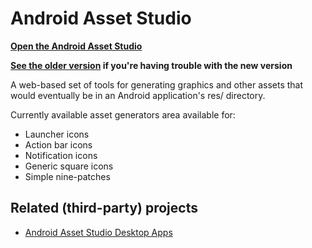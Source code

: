 Android Asset Studio
====================

**[Open the Android Asset Studio](http://romannurik.github.io/AndroidAssetStudio/)**

**[See the older version](http://romannurik.github.io/AndroidAssetStudio/older-version/) if you're having trouble with the new version**

A web-based set of tools for generating graphics and other assets that would eventually be in an Android application's res/ directory.

Currently available asset generators area available for:

- Launcher icons
- Action bar icons
- Notification icons
- Generic square icons
- Simple nine-patches

## Related (third-party) projects

- [Android Asset Studio Desktop Apps](https://androidassetstudio.codeplex.com/)
